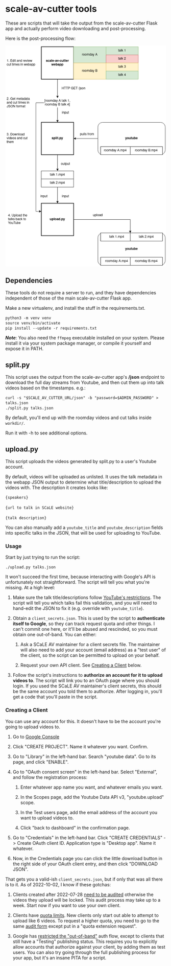 scale-av-cutter tools
===

These are scripts that will take the output from the scale-av-cutter Flask app
and actually perform video downloading and post-processing.

Here is the post-processing flow:

![Post-processing flow](docs/scale-postprocessing-flow.png)

Dependencies
---

These tools do not require a server to run, and they have dependencies
independent of those of the main scale-av-cutter Flask app.

Make a new virtualenv, and install the stuff in the requirements.txt.

```
python3 -m venv venv
source venv/bin/activate
pip install --update -r requirements.txt
```

***Note***: You also need the `ffmpeg` executable installed on your system. Please
install it via your system package manager, or compile it yourself and expose
it in PATH.

split.py
---

This script uses the output from the scale-av-cutter app's **/json** endpoint
to download the full day streams from Youtube, and then cut them up into talk
videos based on the timestamps. e.g.:

```
curl -s "$SCALE_AV_CUTTER_URL/json" -b "password=$ADMIN_PASSWORD" > talks.json
./split.py talks.json
```

By default, you'll end up with the roomday videos and cut talks inside
`workdir/`.

Run it with -h to see additional options.


upload.py
---

This script uploads the videos generated by split.py to a user's Youtube
account.

By default, videos will be uploaded as unlisted. It uses the talk metadata in
the webapp JSON output to determine what title/description to upload the
videos with. The description it creates looks like:

```
{speakers}

{url to talk in SCaLE website}

{talk description}
```

You can also manually add a `youtube_title` and `youtube_description` fields
into specific talks in the JSON, that will be used for uploading to YouTube.

### Usage

Start by just trying to run the script:

```
./upload.py talks.json
```

It won't succeed the first time, because interacting with Google's API is
unfortunately not straightforward. The script will tell you what you're
missing. At a high level:

1. Make sure the talk title/descriptions follow [YouTube's
   restrictions](https://developers.google.com/youtube/terms/required-minimum-functionality#data-requirements).
   The script will tell you which talks fail this validation, and you will need
   to hand-edit the JSON to fix it (e.g. override with `youtube_title`).

2. Obtain a `client_secrets.json`. This is used by the script to **authenticate
   itself to Google**, so they can track request quota and other things. I
   can't commit one here, or it'll be abused and rescinded, so you must obtain
   one out-of-band. You can either:

   1. Ask a SCaLE AV maintainer for a client secrets file. The maintainer will
      also need to add your account (email address) as a "test user" of the
      client, so the script can be permitted to upload on your behalf.

   2. Request your own API client. See [Creating a Client](#creating-a-client) below.

3. Follow the script's instructions to **authorize an account for it to upload
   videos to**. The script will link you to an OAuth page where you should
   login. If you used the SCaLE AV maintainer's client secrets, this should be
   the same account you told them to authorize. After logging in, you'll get a
   code that you'll paste in the script.

### Creating a Client

You can use any account for this. It doesn't have to be the account you're
going to upload videos to.

1. Go to [Google Console](https://console.developers.google.com/)

2. Click "CREATE PROJECT". Name it whatever you want. Confirm.

3. Go to "Library" in the left-hand bar. Search "youtube data". Go to its page,
   and click "ENABLE".

4. Go to "OAuth consent screen" in the left-hand bar. Select "External", and
   follow the registration process:

   1. Enter whatever app name you want, and whatever emails you want.

   2. In the Scopes page, add the Youtube Data API v3, "youtube.upload" scope.

   3. In the Test users page, add the email address of the account you want to
      upload videos to.

   4. Click "back to dashboard" in the confirmation page.

4. Go to "Credentials" in the left-hand bar. Click "CREATE CREDENTIALS" ->
   Create OAuth client ID. Application type is "Desktop app". Name it whatever.

5. Now, in the Credentials page you can click the little download button in the
   right side of your OAuth client entry, and then click "DOWNLOAD JSON".

That gets you a valid-ish `client_secrets.json`, but if only that was all there
is to it. As of 2022-10-02, I know if these gotchas:

1. Clients created after 2022-07-28 [need to be
   audited](https://developers.google.com/youtube/v3/revision_history#release_notes_07_28_2020)
   otherwise the videos they upload will be locked. This audit process may
   take up to a week. Start now if you want to use your own client.

2. Clients have [quota
   limits](https://developers.google.com/youtube/v3/getting-started#quota). New
   clients only start out able to attempt to upload like 6 videos. To request a
   higher quota, you need to go to the same [audit
   form](https://support.google.com/youtube/contact/yt_api_form) except put in
   a "quota extension request".

3. Google has [restricted the
   "out-of-band"](https://developers.googleblog.com/2022/02/making-oauth-flows-safer.html#instructions-oob)
   auth flow, except to clients that still have a "Testing" publishing status.
   This requires you to explicitly allow accounts that authorize against your
   client, by adding them as test users. You can also try going through the
   full publishing process for your app, but it's an insane PITA for a script.
